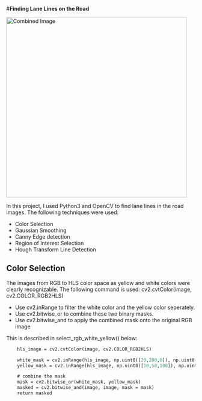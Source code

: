 #**Finding Lane Lines on the Road** 

<img src="examples/laneLines_thirdPass.jpg" width="480" alt="Combined Image" />

In this project, I used Python3 and OpenCV to find lane lines in the road images. The following techniques were used:

* Color Selection
* Gaussian Smoothing
* Canny Edge detection
* Region of Interest Selection
* Hough Transform Line Detection

## Color Selection
The images from RGB to HLS color space as yellow and white colors were clearly recognizable. The following command is used:
cv2.cvtColor(image, cv2.COLOR_RGB2HLS)
* Use cv2.inRange to filter the white color and the yellow color seperately.
* Use cv2.bitwise_or to combine these two binary masks.
* Use cv2.bitwise_and to apply the combined mask onto the original RGB image

This is described in select_rgb_white_yellow() below:

```def select_rgb_white_yellow(image): 
    hls_image = cv2.cvtColor(image, cv2.COLOR_RGB2HLS)

    white_mask = cv2.inRange(hls_image, np.uint8([20,200,0]), np.uint8([255,255,255])) 
    yellow_mask = cv2.inRange(hls_image, np.uint8([10,50,100]), np.uint8([100,255,255]))

    # combine the mask
    mask = cv2.bitwise_or(white_mask, yellow_mask)
    masked = cv2.bitwise_and(image, image, mask = mask)
    return masked
```
     
